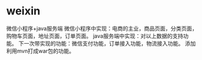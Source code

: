 # weixin
微信小程序+java服务端
微信小程序中实现：电商的主业，商品页面，分类页面，购物车页面，地址页面，订单页面。
java服务端中实现：对以上数据的支持功能。
下一次带实现的功能：微信支付功能，订单接入功能，物流接入功能。
添加利用mvn打成war包的功能。
